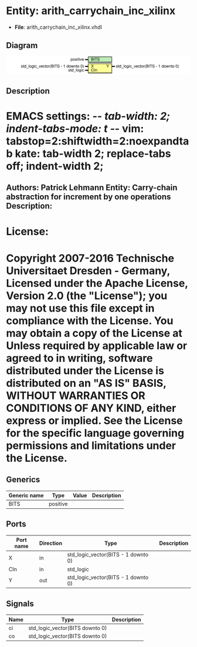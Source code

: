 # Entity: arith_carrychain_inc_xilinx

- **File**: arith_carrychain_inc_xilinx.vhdl
## Diagram

![Diagram](arith_carrychain_inc_xilinx.svg "Diagram")
## Description

EMACS settings: -*-  tab-width: 2; indent-tabs-mode: t -*-
vim: tabstop=2:shiftwidth=2:noexpandtab
kate: tab-width 2; replace-tabs off; indent-width 2;
=============================================================================
Authors:					Patrick Lehmann
Entity:					Carry-chain abstraction for increment by one operations
Description:
-------------------------------------
License:
=============================================================================
Copyright 2007-2016 Technische Universitaet Dresden - Germany,
Licensed under the Apache License, Version 2.0 (the "License");
you may not use this file except in compliance with the License.
You may obtain a copy of the License at
Unless required by applicable law or agreed to in writing, software
distributed under the License is distributed on an "AS IS" BASIS,
WITHOUT WARRANTIES OR CONDITIONS OF ANY KIND, either express or implied.
See the License for the specific language governing permissions and
limitations under the License.
=============================================================================
## Generics

| Generic name | Type     | Value | Description |
| ------------ | -------- | ----- | ----------- |
| BITS         | positive |       |             |
## Ports

| Port name | Direction | Type                                | Description |
| --------- | --------- | ----------------------------------- | ----------- |
| X         | in        | std_logic_vector(BITS - 1 downto 0) |             |
| CIn       | in        | std_logic                           |             |
| Y         | out       | std_logic_vector(BITS - 1 downto 0) |             |
## Signals

| Name | Type                            | Description |
| ---- | ------------------------------- | ----------- |
| ci   | std_logic_vector(BITS downto 0) |             |
| co   | std_logic_vector(BITS downto 0) |             |
